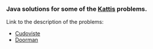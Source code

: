 ### Java solutions for some of the [Kattis](https://open.kattis.com/problems/) problems. 

Link to the description of the problems: 
* [Cudoviste](https://open.kattis.com/problems/cudoviste)
* [Doorman](https://open.kattis.com/problems/doorman)
